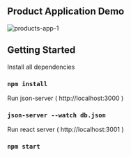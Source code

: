 ## Product Application Demo


![products-app-1](https://user-images.githubusercontent.com/78864022/124006997-95440a80-d9e3-11eb-9ccd-599cfe910041.gif)



## Getting Started 

Install all dependencies
### `npm install`

Run json-server ( http://localhost:3000 )
### `json-server --watch db.json`

Run react server ( http://localhost:3001 )
### `npm start`
